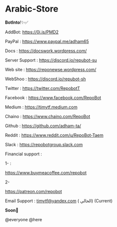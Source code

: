 # Arabic-Store
**BotInto**!✨✅

AddBot: https://0i.is/PMD2

PayPal : https://www.paypal.me/adham65

Docs : https://docswork.wordpress.com/

Server Support : https://discord.io/repubot-su

Web site : https://reponewse.wordpress.com/

WebShoo : https://discord.io/repubot-sh

Twitter : https://twitter.com/RepobotT

Facebook : https://www.facebook.com/RepoBot

Medium : https://timytf.medium.com 

Chaino : https://www.chaino.com/RepoBot

Github : https://github.com/adham-ta/

Reddit : https://www.reddit.com/u/RepoBot-Taem

Slack : https://repobotgroup.slack.com

Financial support : 

1- :

https://www.buymeacoffee.com/repobot

2- 

https://patreon.com/repobot

Email Support : timytf@yandex.com ( الحالي) (Current) 

**Soon**📢

@everyone @here
